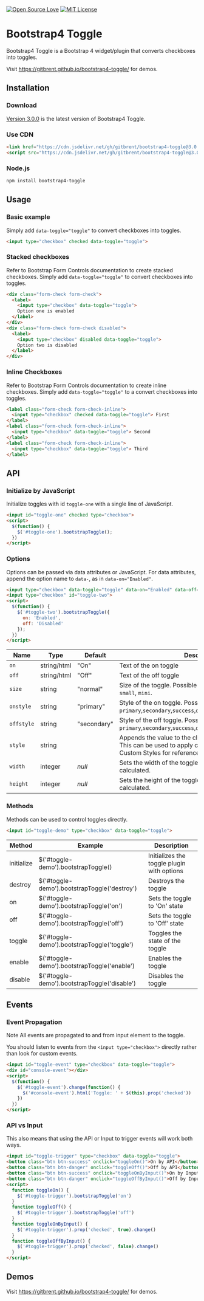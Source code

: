 [![Open Source Love](https://badges.frapsoft.com/os/v1/open-source.svg?v=103)](https://github.com/ellerbrock/open-source-badge/) [![MIT License](https://badges.frapsoft.com/os/mit/mit.svg?v=103)](https://opensource.org/licenses/mit-license.php)

# Bootstrap4 Toggle

Bootstrap4 Toggle is a Bootstrap 4 widget/plugin that converts checkboxes into toggles.

Visit https://gitbrent.github.io/bootstrap4-toggle/ for demos.

## Installation

### Download
[Version 3.0.0](https://github.com/gitbrent/bootstrap4-toggle/archive/v3.0.0.zip) is the latest version of Bootstrap4 Toggle.

### Use CDN
```html
<link href="https://cdn.jsdelivr.net/gh/gitbrent/bootstrap4-toggle@3.0.0/css/bootstrap4-toggle.min.css" rel="stylesheet">  
<script src="https://cdn.jsdelivr.net/gh/gitbrent/bootstrap4-toggle@3.0.0/js/bootstrap4-toggle.min.js"></script>
```

### Node.js
```bash
npm install bootstrap4-toggle
```

## Usage

### Basic example
Simply add `data-toggle="toggle"` to convert checkboxes into toggles.

```html
<input type="checkbox" checked data-toggle="toggle">
```

### Stacked checkboxes
Refer to Bootstrap Form Controls documentation to create stacked checkboxes. Simply add `data-toggle="toggle"` to convert checkboxes into toggles.

```html
<div class="form-check form-check">
  <label>
    <input type="checkbox" data-toggle="toggle">
    Option one is enabled
  </label>
</div>
<div class="form-check form-check disabled">
  <label>
    <input type="checkbox" disabled data-toggle="toggle">
    Option two is disabled
  </label>
</div>
```

### Inline Checkboxes
Refer to Bootstrap Form Controls documentation to create inline checkboxes. Simply add `data-toggle="toggle"` to a convert checkboxes into toggles.

```html
<label class="form-check form-check-inline">
  <input type="checkbox" checked data-toggle="toggle"> First
</label>
<label class="form-check form-check-inline">
  <input type="checkbox" data-toggle="toggle"> Second
</label>
<label class="form-check form-check-inline">
  <input type="checkbox" data-toggle="toggle"> Third
</label>
```

## API

### Initialize by JavaScript
Initialize toggles with id `toggle-one` with a single line of JavaScript.

```html
<input id="toggle-one" checked type="checkbox">
<script>
  $(function() {
    $('#toggle-one').bootstrapToggle();
  })
</script>
```

### Options
Options can be passed via data attributes or JavaScript. For data attributes, append the option name to `data-`, as in `data-on="Enabled"`.

```html
<input type="checkbox" data-toggle="toggle" data-on="Enabled" data-off="Disabled">
<input type="checkbox" id="toggle-two">
<script>
  $(function() {
    $('#toggle-two').bootstrapToggle({
      on: 'Enabled',
      off: 'Disabled'
    });
  })
</script>
```

Name|Type|Default|Description|
---|---|---|---
`on`|string/html|"On"|Text of the on toggle
`off`|string/html|"Off"|Text of the off toggle
`size`|string|"normal"|Size of the toggle. Possible values are `large`, `normal`, `small`, `mini`.
`onstyle`|string|"primary"|Style of the on toggle. Possible values are: `primary`,`secondary`,`success`,`danger`,`warning`,`info`,`light`,`dark`
`offstyle`|string|"secondary"|Style of the off toggle. Possible values are: `primary`,`secondary`,`success`,`danger`,`warning`,`info`,`light`,`dark`
`style`|string| |Appends the value to the class attribute of the toggle. This can be used to apply custom styles. Refer to Custom Styles for reference.
`width`|integer|*null*|Sets the width of the toggle. if set to *null*, width will be calculated.
`height`|integer|*null*|Sets the height of the toggle. if set to *null*, height will be calculated.

### Methods
Methods can be used to control toggles directly.

```html
<input id="toggle-demo" type="checkbox" data-toggle="toggle">
```

Method     |Example                                       |Description
-----------|----------------------------------------------|------------------------------------------
initialize | $('#toggle-demo').bootstrapToggle()          |Initializes the toggle plugin with options
destroy    | $('#toggle-demo').bootstrapToggle('destroy') |Destroys the toggle
on         | $('#toggle-demo').bootstrapToggle('on')      |Sets the toggle to 'On' state
off        | $('#toggle-demo').bootstrapToggle('off')     |Sets the toggle to 'Off' state
toggle     | $('#toggle-demo').bootstrapToggle('toggle')  |Toggles the state of the toggle
enable     | $('#toggle-demo').bootstrapToggle('enable')  |Enables the toggle
disable    | $('#toggle-demo').bootstrapToggle('disable') |Disables the toggle

## Events

### Event Propagation
Note All events are propagated to and from input element to the toggle.

You should listen to events from the `<input type="checkbox">` directly rather than look for custom events.

```html
<input id="toggle-event" type="checkbox" data-toggle="toggle">
<div id="console-event"></div>
<script>
  $(function() {
    $('#toggle-event').change(function() {
      $('#console-event').html('Toggle: ' + $(this).prop('checked'))
    })
  })
</script>
```

### API vs Input
This also means that using the API or Input to trigger events will work both ways.

```html
<input id="toggle-trigger" type="checkbox" data-toggle="toggle">
<button class="btn btn-success" onclick="toggleOn()">On by API</button>
<button class="btn btn-danger" onclick="toggleOff()">Off by API</button>
<button class="btn btn-success" onclick="toggleOnByInput()">On by Input</button>
<button class="btn btn-danger" onclick="toggleOffByInput()">Off by Input</button>
<script>
  function toggleOn() {
    $('#toggle-trigger').bootstrapToggle('on')
  }
  function toggleOff() {
    $('#toggle-trigger').bootstrapToggle('off')  
  }
  function toggleOnByInput() {
    $('#toggle-trigger').prop('checked', true).change()
  }
  function toggleOffByInput() {
    $('#toggle-trigger').prop('checked', false).change()
  }
</script>
```

## Demos
Visit https://gitbrent.github.io/bootstrap4-toggle/ for demos.
